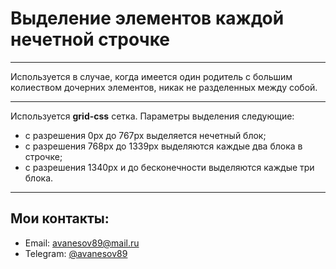 # Выделение элементов каждой нечетной строчке
***
Используется в случае, когда имеется один родитель с большим колиеством дочерних элементов, никак не разделенных между собой. 
***
Используется **grid-css** сетка. Параметры выделения следующие: 
* с разрешения 0px до 767px выделяется нечетный блок;
* с разрешения 768px до 1339px выделяются каждые два блока в строчке;
* с разрешения 1340px и до бесконечности выделяются каждые три блока.
***
## Мои контакты: 
* Email: <avanesov89@mail.ru>
* Telegram: [@avanesov89](https://t-do.ru/avanesov89)